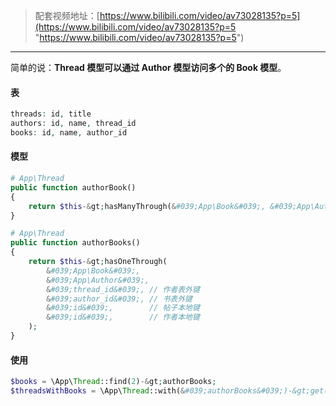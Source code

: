 > 配套视频地址：[https://www.bilibili.com/video/av73028135?p=5](https://www.bilibili.com/video/av73028135?p=5 "https://www.bilibili.com/video/av73028135?p=5")

---

简单的说：**Thread 模型可以通过 Author 模型访问多个的 Book 模型**。

#### **表**

```php
threads: id, title
authors: id, name, thread_id
books: id, name, author_id
```

#### **模型**

```php
# App\Thread
public function authorBook()
{
    return $this-&gt;hasManyThrough(&#039;App\Book&#039;, &#039;App\Author&#039;);
}
```

```php
# App\Thread
public function authorBooks()
{
    return $this-&gt;hasOneThrough(
        &#039;App\Book&#039;,
        &#039;App\Author&#039;,
        &#039;thread_id&#039;, // 作者表外键
        &#039;author_id&#039;, // 书表外键
        &#039;id&#039;,        // 帖子本地键
        &#039;id&#039;,        // 作者本地键
    );
}
```

#### **使用**

```php
$books = \App\Thread::find(2)-&gt;authorBooks;
$threadsWithBooks = \App\Thread::with(&#039;authorBooks&#039;)-&gt;get();
```


